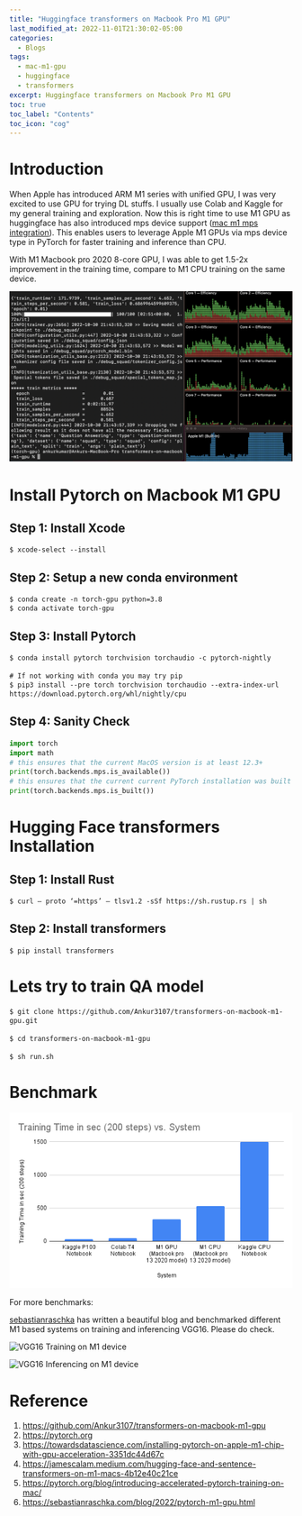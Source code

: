 ```yaml
---
title: "Huggingface transformers on Macbook Pro M1 GPU"
last_modified_at: 2022-11-01T21:30:02-05:00
categories:
  - Blogs
tags:
  - mac-m1-gpu
  - huggingface
  - transformers
excerpt: Huggingface transformers on Macbook Pro M1 GPU
toc: true
toc_label: "Contents"
toc_icon: "cog"
---
```


# Introduction

When Apple has introduced ARM M1 series with unified GPU, I was very excited to use GPU for trying DL stuffs. I usually use Colab and Kaggle for my general training and exploration. Now this is right time to use M1 GPU as huggingface has also introduced mps device support ([mac m1 mps integration](https://github.com/huggingface/transformers/pull/18598)).
This enables users to leverage Apple M1 GPUs via mps device type in PyTorch for faster training and inference than CPU.

With M1 Macbook pro 2020 8-core GPU, I was able to get 1.5-2x improvement in the training time, compare to M1 CPU training on the same device. 


![Training Pic](https://raw.githubusercontent.com/Ankur3107/transformers-on-macbook-m1-gpu/main/training_pic.png)

<script async src="https://pagead2.googlesyndication.com/pagead/js/adsbygoogle.js?client=ca-pub-2118670497450280"
     crossorigin="anonymous"></script>

# Install Pytorch on Macbook M1 GPU

##  Step 1: Install Xcode
    $ xcode-select --install

##  Step 2: Setup a new conda environment
    $ conda create -n torch-gpu python=3.8
    $ conda activate torch-gpu

##  Step 3: Install Pytorch
    $ conda install pytorch torchvision torchaudio -c pytorch-nightly

    # If not working with conda you may try pip
    $ pip3 install --pre torch torchvision torchaudio --extra-index-url https://download.pytorch.org/whl/nightly/cpu

## Step 4: Sanity Check

```python
import torch
import math
# this ensures that the current MacOS version is at least 12.3+
print(torch.backends.mps.is_available())
# this ensures that the current current PyTorch installation was built with MPS activated.
print(torch.backends.mps.is_built())
```

# Hugging Face transformers Installation

## Step 1: Install Rust

    $ curl — proto ‘=https’ — tlsv1.2 -sSf https://sh.rustup.rs | sh

## Step 2: Install transformers

    $ pip install transformers


# Lets try to train QA model

    $ git clone https://github.com/Ankur3107/transformers-on-macbook-m1-gpu.git

    $ cd transformers-on-macbook-m1-gpu

    $ sh run.sh

# Benchmark

![Benchmark Pic](https://raw.githubusercontent.com/Ankur3107/transformers-on-macbook-m1-gpu/main/benchmark_pic.png)

For more benchmarks:

[sebastianraschka](https://sebastianraschka.com/blog/2022/pytorch-m1-gpu.html) has written a beautiful blog and benchmarked different M1 based systems on training and inferencing VGG16. Please do check.

![VGG16 Training on M1 device](https://sebastianraschka.com/images/blog/2022/pytorch-m1-gpu/vgg-benchmark-training.png)

![VGG16 Inferencing on M1 device](https://sebastianraschka.com/images/blog/2022/pytorch-m1-gpu/vgg-benchmark-inference.png)


# Reference

1. https://github.com/Ankur3107/transformers-on-macbook-m1-gpu
2. https://pytorch.org
3. https://towardsdatascience.com/installing-pytorch-on-apple-m1-chip-with-gpu-acceleration-3351dc44d67c
4. https://jamescalam.medium.com/hugging-face-and-sentence-transformers-on-m1-macs-4b12e40c21ce
5. https://pytorch.org/blog/introducing-accelerated-pytorch-training-on-mac/
6. https://sebastianraschka.com/blog/2022/pytorch-m1-gpu.html
